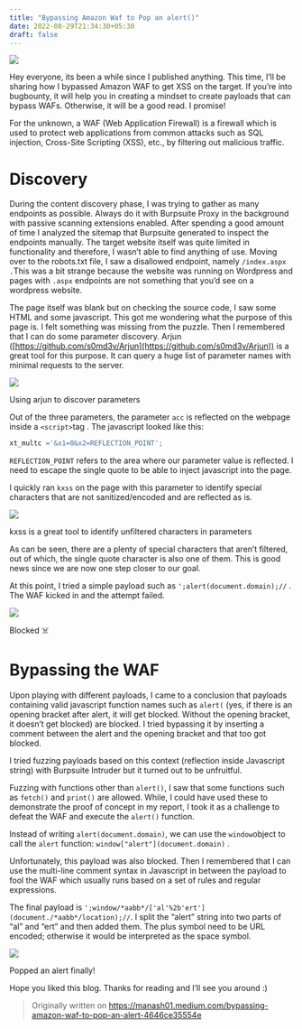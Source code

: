 ```yaml
---
title: "Bypassing Amazon Waf to Pop an alert()"
date: 2022-08-29T21:34:30+05:30
draft: false
---
```


![](/images/img-bypassing-amazon-waf-to-pop-an-alert-0.png)

Hey everyone, its been a while since I published anything. This time, I’ll be sharing how I bypassed Amazon WAF to get XSS on the target. If you’re into bugbounty, it will help you in creating a mindset to create payloads that can bypass WAFs. Otherwise, it will be a good read. I promise!

For the unknown, a WAF (Web Application Firewall) is a firewall which is used to protect web applications from common attacks such as SQL injection, Cross-Site Scripting (XSS), etc., by filtering out malicious traffic.

# Discovery

During the content discovery phase, I was trying to gather as many endpoints as possible. Always do it with Burpsuite Proxy in the background with passive scanning extensions enabled. After spending a good amount of time I analyzed the sitemap that Burpsuite generated to inspect the endpoints manually. The target website itself was quite limited in functionality and therefore, I wasn’t able to find anything of use. Moving over to the robots.txt file, I saw a disallowed endpoint, namely `/index.aspx .`This was a bit strange because the website was running on Wordpress and pages with `.aspx` endpoints are not something that you’d see on a wordpress website.

The page itself was blank but on checking the source code, I saw some HTML and some javascript. This got me wondering what the purpose of this page is. I felt something was missing from the puzzle. Then I remembered that I can do some parameter discovery. Arjun ([https://github.com/s0md3v/Arjun](https://github.com/s0md3v/Arjun)) is a great tool for this purpose. It can query a huge list of parameter names with minimal requests to the server.

![](/images/img-bypassing-amazon-waf-to-pop-an-alert-1.png)

Using arjun to discover parameters

Out of the three parameters, the parameter `acc` is reflected on the webpage inside a `<script>`tag . The javascript looked like this:

```js
xt_multc ='&x1=0&x2=REFLECTION_POINT';
```

`REFLECTION_POINT` refers to the area where our parameter value is reflected. I need to escape the single quote to be able to inject javascript into the page.

I quickly ran `kxss` on the page with this parameter to identify special characters that are not sanitized/encoded and are reflected as is.

![](/images/img-bypassing-amazon-waf-to-pop-an-alert-2.png)

kxss is a great tool to identify unfiltered characters in parameters

As can be seen, there are a plenty of special characters that aren’t filtered, out of which, the single quote character is also one of them. This is good news since we are now one step closer to our goal.

At this point, I tried a simple payload such as `';alert(document.domain);//` . The WAF kicked in and the attempt failed.

![](/images/img-bypassing-amazon-waf-to-pop-an-alert-3.png)

Blocked ☠️

# Bypassing the WAF

Upon playing with different payloads, I came to a conclusion that payloads containing valid javascript function names such as `alert(` (yes, if there is an opening bracket after alert, it will get blocked. Without the opening bracket, it doesn’t get blocked) are blocked. I tried bypassing it by inserting a comment between the alert and the opening bracket and that too got blocked.

I tried fuzzing payloads based on this context (reflection inside Javascript string) with Burpsuite Intruder but it turned out to be unfruitful.

Fuzzing with functions other than `alert()`, I saw that some functions such as `fetch()` and `print()` are allowed. While, I could have used these to demonstrate the proof of concept in my report, I took it as a challenge to defeat the WAF and execute the `alert()` function.

Instead of writing `alert(document.domain)`, we can use the `window`object to call the `alert` function: `window["alert"](document.domain)` .

Unfortunately, this payload was also blocked. Then I remembered that I can use the multi-line comment syntax in Javascript in between the payload to fool the WAF which usually runs based on a set of rules and regular expressions.

The final payload is `';window/*aabb*/['al'%2b'ert'](document./*aabb*/location);//`. I split the “alert” string into two parts of “al” and “ert” and then added them. The plus symbol need to be URL encoded; otherwise it would be interpreted as the space symbol.

![](/images/img-bypassing-amazon-waf-to-pop-an-alert-4.png)

Popped an alert finally!

Hope you liked this blog. Thanks for reading and I’ll see you around :)

> Originally written on https://manash01.medium.com/bypassing-amazon-waf-to-pop-an-alert-4646ce35554e
